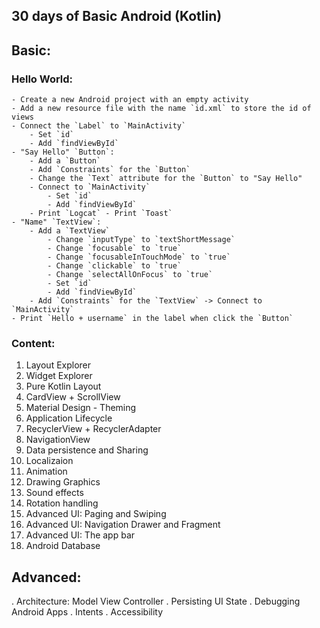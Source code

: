 ## 30 days of Basic Android (Kotlin)

## Basic:

### Hello World:

    - Create a new Android project with an empty activity
    - Add a new resource file with the name `id.xml` to store the id of views
    - Connect the `Label` to `MainActivity`
        - Set `id`
        - Add `findViewById`
    - "Say Hello" `Button`:
        - Add a `Button`
        - Add `Constraints` for the `Button`
        - Change the `Text` attribute for the `Button` to "Say Hello"
        - Connect to `MainActivity`
            - Set `id`
            - Add `findViewById`
        - Print `Logcat` - Print `Toast`
    - "Name" `TextView`: 
        - Add a `TextView`
            - Change `inputType` to `textShortMessage`
            - Change `focusable` to `true`
            - Change `focusableInTouchMode` to `true`
            - Change `clickable` to `true`
            - Change `selectAllOnFocus` to `true`
            - Set `id`
            - Add `findViewById`
        - Add `Constraints` for the `TextView` -> Connect to `MainActivity`
    - Print `Hello + username` in the label when click the `Button`

### Content: 

1. Layout Explorer
2. Widget Explorer
3. Pure Kotlin Layout
4. CardView + ScrollView
5. Material Design - Theming
6. Application Lifecycle
7. RecyclerView + RecyclerAdapter
8. NavigationView
8. Data persistence and Sharing
9. Localizaion
10. Animation
11. Drawing Graphics
12. Sound effects
13. Rotation handling 
14. Advanced UI: Paging and Swiping
15. Advanced UI: Navigation Drawer and Fragment
16. Advanced UI: The app bar
17. Android Database

## Advanced:

. Architecture: Model View Controller
. Persisting UI State
. Debugging Android Apps
. Intents
. Accessibility


